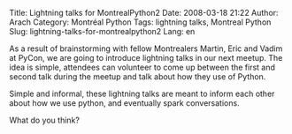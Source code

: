 Title: Lightning talks for MontrealPython2
Date: 2008-03-18 21:22
Author: Arach
Category: Montréal Python
Tags: lightning talks, Montreal Python
Slug: lightning-talks-for-montrealpython2
Lang: en

As a result of brainstorming with fellow Montrealers Martin, Eric and
Vadim at PyCon, we are going to introduce lightning talks in our next
meetup. The idea is simple, attendees can volunteer to come up between
the first and second talk during the meetup and talk about how they use
of Python.

Simple and informal, these lightning talks are meant to inform each
other about how we use python, and eventually spark conversations.

What do you think?
